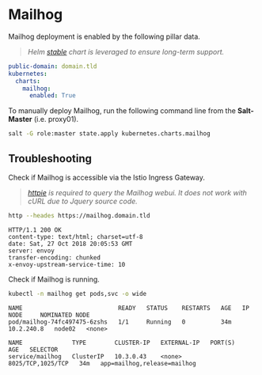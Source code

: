 # Mailhog

Mailhog deployment is enabled by the following pillar data.

> _Helm [stable](https://github.com/helm/charts/tree/master/stable/mailhog) chart is leveraged to ensure long-term support._

```yaml
public-domain: domain.tld
kubernetes:
  charts:
    mailhog:
      enabled: True
```

To manually deploy Mailhog, run the following command line from the **Salt-Master** (i.e. proxy01).

```bash
salt -G role:master state.apply kubernetes.charts.mailhog
```

## Troubleshooting

Check if Mailhog is accessible via the Istio Ingress Gateway.

>_[httpie](https://httpie.org/doc#installation) is required to query the Mailhog webui._
>_It does not work with cURL due to Jquery source code._

```bash
http --heades https://mailhog.domain.tld
```

```text
HTTP/1.1 200 OK
content-type: text/html; charset=utf-8
date: Sat, 27 Oct 2018 20:05:53 GMT
server: envoy
transfer-encoding: chunked
x-envoy-upstream-service-time: 10
```

Check if Mailhog is running.

```bash
kubectl -n mailhog get pods,svc -o wide
```

```text
NAME                           READY   STATUS    RESTARTS   AGE   IP           NODE     NOMINATED NODE
pod/mailhog-74fc497475-6zshs   1/1     Running   0          34m   10.2.240.8   node02   <none>

NAME              TYPE        CLUSTER-IP   EXTERNAL-IP   PORT(S)             AGE   SELECTOR
service/mailhog   ClusterIP   10.3.0.43    <none>        8025/TCP,1025/TCP   34m   app=mailhog,release=mailhog
```